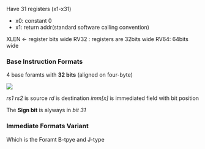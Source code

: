 Have 31 registers (x1-x31)
* x0: constant 0
* x1: return addr(standard software calling convention)

XLEN <- register bits wide
RV32 : registers are 32bits wide
RV64: 64bits wide

### Base Instruction Formats
4 base foramts with **32 bits** (aligned on four-byte)

![](https://i.imgur.com/N0yZdNU.png)

*rs1* *rs2* is source
*rd* is destination
*imm[x]* is immediated field with bit position

The **Sign bit** is alyways in *bit 31*

### Immediate Formats Variant
Which is the Foramt B-tpye and J-type